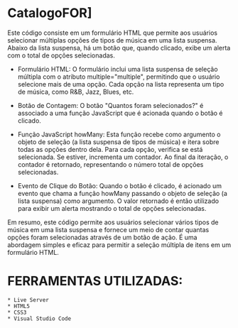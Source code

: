 # CatalogoFOR]
Este código consiste em um formulário HTML que permite aos usuários selecionar múltiplas opções de tipos de música em uma lista suspensa. Abaixo da lista suspensa, há um botão que, quando clicado, exibe um alerta com o total de opções selecionadas.
 
* Formulário HTML: O formulário inclui uma lista suspensa de seleção múltipla com o atributo multiple="multiple", permitindo que o usuário selecione mais de uma opção. Cada opção na lista representa um tipo de música, como R&B, Jazz, Blues, etc.
 
* Botão de Contagem: O botão "Quantos foram selecionados?" é associado a uma função JavaScript que é acionada quando o botão é clicado.
 
* Função JavaScript howMany: Esta função recebe como argumento o objeto de seleção (a lista suspensa de tipos de música) e itera sobre todas as opções dentro dela. Para cada opção, verifica se está selecionada. Se estiver, incrementa um contador. Ao final da iteração, o contador é retornado, representando o número total de opções selecionadas.
 
* Evento de Clique do Botão: Quando o botão é clicado, é acionado um evento que chama a função howMany passando o objeto de seleção (a lista suspensa) como argumento. O valor retornado é então utilizado para exibir um alerta mostrando o total de opções selecionadas.
 
Em resumo, este código permite aos usuários selecionar vários tipos de música em uma lista suspensa e fornece um meio de contar quantas opções foram selecionadas através de um botão de ação. É uma abordagem simples e eficaz para permitir a seleção múltipla de itens em um formulário HTML.

# FERRAMENTAS UTILIZADAS: 
    * Live Server
    * HTML5
    * CSS3
    * Visual Studio Code